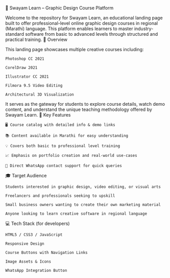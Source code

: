🎨 Swayam Learn – Graphic Design Course Platform

Welcome to the repository for Swayam Learn, an educational landing page built to offer professional-level online graphic design courses in regional (Marathi) language. This platform enables learners to master industry-standard software from basic to advanced levels through structured and practical training.
🚀 Overview

This landing page showcases multiple creative courses including:

    Photoshop CC 2021

    CorelDraw 2021

    Illustrator CC 2021

    Filmora 9.5 Video Editing

    Architectural 3D Visualization

It serves as the gateway for students to explore course details, watch demo content, and understand the unique teaching methodology offered by Swayam Learn.
🧠 Key Features

    🖥️ Course catalog with detailed info & demo links

    📚 Content available in Marathi for easy understanding

    💡 Covers both basic to professional level training

    📈 Emphasis on portfolio creation and real-world use-cases

    📲 Direct WhatsApp contact support for quick queries

🎓 Target Audience

    Students interested in graphic design, video editing, or visual arts

    Freelancers and professionals seeking to upskill

    Small business owners wanting to create their own marketing material

    Anyone looking to learn creative software in regional language


💻 Tech Stack (for developers)

    HTML5 / CSS3 / JavaScript

    Responsive Design

    Course Buttons with Navigation Links

    Image Assets & Icons

    WhatsApp Integration Button


